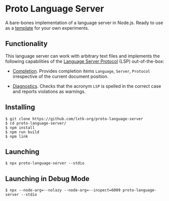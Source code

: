 # Proto Language Server

A bare-bones implementation of a language server in Node.js. Ready to use as a
[template](https://docs.github.com/en/free-pro-team@latest/github/creating-cloning-and-archiving-repositories/creating-a-repository-from-a-template)
for your own experiments.

## Functionality

This language server can work with arbitrary text files and implements the
following capabilities of the [Language Server Protocol][1] (LSP) out-of-the-box:

- [Completion][2]. Provides completion items `Language`, `Server`, `Protocol`
irrespective of the current document position.

- [Diagnostics][3]. Checks that the acronym `LSP` is spelled in the correct case
and reports violations as warnings.

## Installing

    $ git clone https://github.com/lxtk-org/proto-language-server
    $ cd proto-language-server/
    $ npm install
    $ npm run build
    $ npm link

## Launching

    $ npx proto-language-server --stdio

## Launching in Debug Mode

    $ npx --node-arg=--nolazy --node-arg=--inspect=6009 proto-language-server --stdio

[1]: https://microsoft.github.io/language-server-protocol/specification
[2]: https://microsoft.github.io/language-server-protocol/specification#textDocument_completion
[3]: https://microsoft.github.io/language-server-protocol/specification#textDocument_publishDiagnostics

